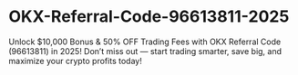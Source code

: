 # OKX-Referral-Code-96613811-2025
 Unlock $10,000 Bonus &amp; 50% OFF Trading Fees with OKX Referral Code (96613811) in 2025! Don’t miss out — start trading smarter, save big, and maximize your crypto profits today!
